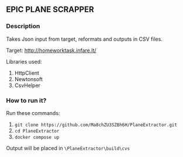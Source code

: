 ﻿## EPIC PLANE SCRAPPER

### Description
Takes Json input from target, reformats and outputs in CSV files.

Target: http://homeworktask.infare.lt/

Libraries used:
1. HttpClient
2. Newtonsoft
3. CsvHelper

### How to run it?
Run these commands:
1. `git clone https://github.com/Ma8chZU3SZBh6H/PlaneExtractor.git`
2. `cd PlaneExtractor`
3. `docker compose up`

Output will be placed in `\PlaneExtractor\build\cvs`